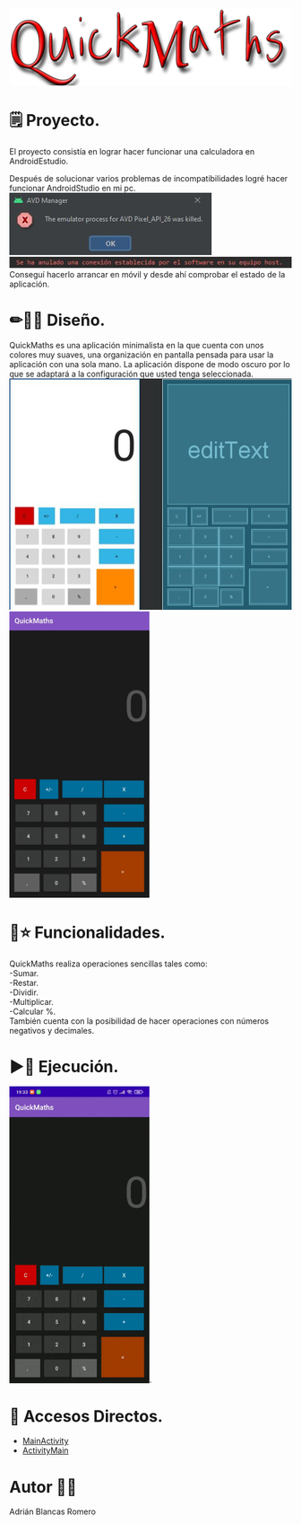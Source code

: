  <p align="center">
  <img src="https://github.com/Ablarom99/QuickMathsCalculator/blob/main/recursos/QuickMaths.png">
</p>

# 🗒 Proyecto.
El proyecto consistía en lograr hacer funcionar una calculadora en AndroidEstudio.

Después de solucionar varios problemas de incompatibilidades logré hacer funcionar AndroidStudio en mi pc.
<img src="https://github.com/Ablarom99/QuickMathsCalculator/blob/main/recursos/error1.JPG">
<img src="https://github.com/Ablarom99/QuickMathsCalculator/blob/main/recursos/error2.JPG">
<br/>
Conseguí hacerlo arrancar en móvil y desde ahí comprobar el estado de la aplicación.
<br/>
# ✏✍🏿 Diseño.
QuickMaths es una aplicación minimalista en la que cuenta con unos colores muy suaves, una organización en pantalla pensada para usar la aplicación con una sola mano.
La aplicación dispone de modo oscuro por lo que se adaptará a la configuración que usted tenga seleccionada.
<br/>
<img src="https://github.com/Ablarom99/QuickMathsCalculator/blob/main/recursos/disenho.JPG" >
<img src="https://github.com/Ablarom99/QuickMathsCalculator/blob/main/recursos/calculadora.jpg" alt="drawing" width="250">
# 🧨⭐ Funcionalidades.
QuickMaths realiza operaciones sencillas tales como:
<br/>
-Sumar.
<br/>
-Restar.
<br/>
-Dividir.
<br/>
-Multiplicar.
<br/>
-Calcular %.
<br/>
También cuenta con la posibilidad de hacer operaciones con números negativos y decimales.
# ▶📲 Ejecución.
<img src="https://github.com/Ablarom99/QuickMathsCalculator/blob/main/recursos/calculadora.gif" width="250">.
# 🔁 Accesos Directos.
* [MainActivity](https://github.com/Ablarom99/QuickMathsCalculator/blob/main/app/src/main/java/com/example/quickmaths/MainActivity.java)
* [ActivityMain](https://github.com/Ablarom99/QuickMathsCalculator/blob/main/app/src/main/res/layout/activity_main.xml)

# Autor 💎🔥
Adrián Blancas Romero

